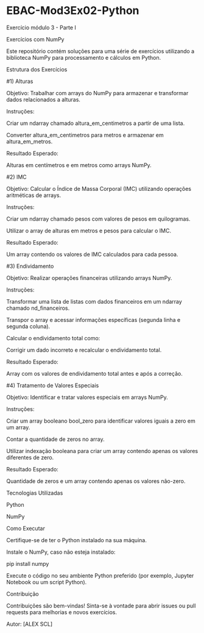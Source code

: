 # EBAC-Mod3Ex02-Python
Exercício módulo 3 - Parte I

Exercícios com NumPy

Este repositório contém soluções para uma série de exercícios utilizando a biblioteca NumPy para processamento e cálculos em Python.


Estrutura dos Exercícios

#1) Alturas

Objetivo: Trabalhar com arrays do NumPy para armazenar e transformar dados relacionados a alturas.

Instruções:

Criar um ndarray chamado altura_em_centimetros a partir de uma lista.

Converter altura_em_centimetros para metros e armazenar em altura_em_metros.

Resultado Esperado:

Alturas em centímetros e em metros como arrays NumPy.


#2) IMC

Objetivo: Calcular o Índice de Massa Corporal (IMC) utilizando operações aritméticas de arrays.

Instruções:

Criar um ndarray chamado pesos com valores de pesos em quilogramas.

Utilizar o array de alturas em metros e pesos para calcular o IMC.

Resultado Esperado:

Um array contendo os valores de IMC calculados para cada pessoa.


#3) Endividamento

Objetivo: Realizar operações financeiras utilizando arrays NumPy.

Instruções:

Transformar uma lista de listas com dados financeiros em um ndarray chamado nd_financeiros.

Transpor o array e acessar informações específicas (segunda linha e segunda coluna).

Calcular o endividamento total como:

Corrigir um dado incorreto e recalcular o endividamento total.

Resultado Esperado:

Array com os valores de endividamento total antes e após a correção.


#4) Tratamento de Valores Especiais

Objetivo: Identificar e tratar valores especiais em arrays NumPy.

Instruções:

Criar um array booleano bool_zero para identificar valores iguais a zero em um array.

Contar a quantidade de zeros no array.

Utilizar indexação booleana para criar um array contendo apenas os valores diferentes de zero.

Resultado Esperado:

Quantidade de zeros e um array contendo apenas os valores não-zero.

Tecnologias Utilizadas

Python

NumPy

Como Executar

Certifique-se de ter o Python instalado na sua máquina.

Instale o NumPy, caso não esteja instalado:

pip install numpy

Execute o código no seu ambiente Python preferido (por exemplo, Jupyter Notebook ou um script Python).

Contribuição

Contribuições são bem-vindas! Sinta-se à vontade para abrir issues ou pull requests para melhorias e novos exercícios. 


Autor: [ALEX SCL]




